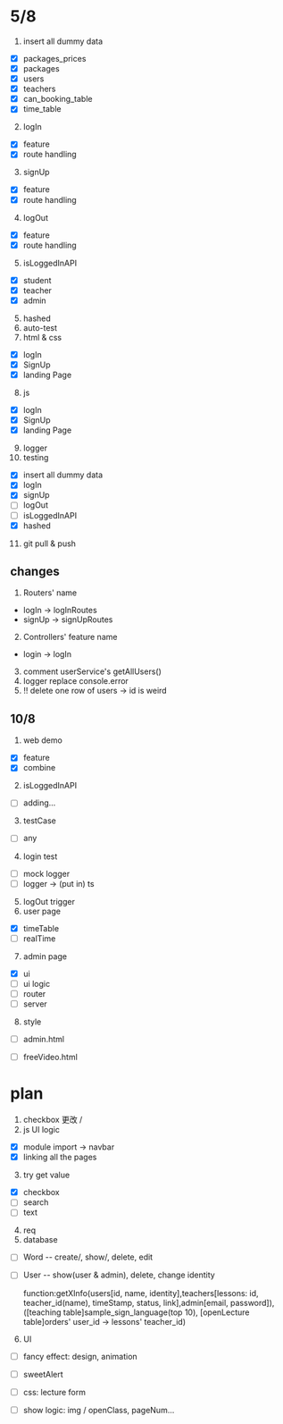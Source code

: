 # 5/8

1. insert all dummy data

-   [x] packages_prices
-   [x] packages
-   [x] users
-   [x] teachers
-   [x] can_booking_table
-   [x] time_table

2. logIn

-   [x] feature
-   [x] route handling

3. signUp

-   [x] feature
-   [x] route handling

4. logOut

-   [x] feature
-   [x] route handling

5. isLoggedInAPI

-   [x] student
-   [x] teacher
-   [x] admin

5. hashed
6. auto-test
7. html & css

-   [x] logIn
-   [x] SignUp
-   [x] landing Page

8. js

-   [x] logIn
-   [x] SignUp
-   [x] landing Page

9. logger
10. testing

-   [x] insert all dummy data
-   [x] logIn
-   [x] signUp
-   [ ] logOut
-   [ ] isLoggedInAPI
-   [x] hashed

11. git pull & push

## changes

1. Routers' name

-   logIn -> logInRoutes
-   signUp -> signUpRoutes

2. Controllers' feature name

-   login -> logIn

3. comment userService's getAllUsers()
4. logger replace console.error
5. !! delete one row of users -> id is weird


## 10/8
1. web demo
- [x] feature
- [x] combine
2. isLoggedInAPI
- [ ] adding...
3. testCase
- [ ] any
4. login test
- [ ] mock logger
- [ ] logger -> (put in) ts
5. logOut trigger
6. user page
- [x] timeTable
- [ ] realTime
7. admin page
- [x] ui
- [ ] ui logic
- [ ] router
- [ ] server
8. style
- [ ] admin.html
- [ ] freeVideo.html











# plan 
1. checkbox 更改 /
2. js UI logic
- [x] module import -> navbar
- [x] linking all the pages
3. try get value
- [x] checkbox
- [ ] search
- [ ] text
4. req
5. database
- [ ] Word -- create/, show/, delete, edit
- [ ] User -- show(user & admin), delete, change identity

    function:getXInfo(users[id, name, identity],teachers[lessons: id, teacher_id(name), timeStamp, status, link],admin[email, password]),([teaching table]sample_sign_language(top 10), [openLecture table]orders' user_id -> lessons' teacher_id)

6. UI
- [ ] fancy effect: design, animation
- [ ] sweetAlert
- [ ] css: lecture form
- [ ] show logic: img / openClass, pageNum...




